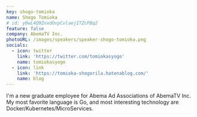 ```yaml
---
key: shogo-tomioka
name: Shogo Tomioka
# id: y0wL4Q9ZnxdOvpCvlaejITZcPBq2
feature: false
company: AbemaTV Inc.
photoURL: /images/speakers/speaker-shogo-tomioka.png
socials:
  - icon: twitter
    link: 'https://twitter.com/tomiokasyogo'
    name: tomiokasyogo
  - icon: link
    link: 'https://tomioka-shogorila.hatenablog.com/'
    name: blog
---
```

I'm a new graduate employee for Abema Ad Associations of AbemaTV Inc.  
My most favorite language is Go, and most interesting technology are Docker/Kubernetes/MicroServices.
